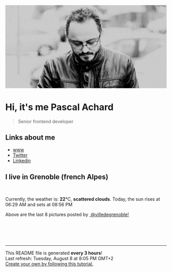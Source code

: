 ![Pascal Achard](./images/photo-pascal-achard.jpg)
# Hi, it's me Pascal Achard
> Senior frontend developer

## Links about me
- [www](https://www.pascal-achard.com)
- [Twitter](https://twitter.com/botmaster)
- [Linkedin](http://www.linkedin.com/in/pascal-achard)


## I live in Grenoble (french Alpes)
<img src="https://openweathermap.org/img/wn/03d@2x.png" alt="">

Currently, the weather is: **22**°C, **scattered clouds**.
Today, the sun rises at 06:29 AM and sets at 08:56 PM

Above are the last 8 pictures posted by <a href="https://www.instagram.com/villedegrenoble/" target="_blank"><img alt="" src="https://upload.wikimedia.org/wikipedia/commons/thumb/e/e7/Instagram_logo_2016.svg/1024px-Instagram_logo_2016.svg.png" width="20"/> @villedegrenoble!</a>

<p style="display: flex; flex-wrap: wrap; gap: 20px;">
        <img src="https://cdn1.picuki.com/hosted-by-instagram/q/0exhNuNYnjBcaS3SYdxKjf8AzPRyWgxSZ60STLepjSVmIR1vLHOapZA0mpCl6yRxIwVgFDeSYzxl7IovWFtUDj18PULcQbWLTjhV6K6ZU+7N2zxg95VpkLY9K3AdY3eo8cIrVQmYdSgIGaYDG7uo%7C%7CegU++XucjcGpTCMNbdBmzdttdCwFahlza4lsfe4kx2xu5xncG114WNxahlw5OLUqQUCSKnjMcF6saR5UvoKmMZWpr6gmCG2GGM5b295BTGS9IjOkqg8iyDXdzQspjD3FO8EIU8hjl246hA8q58%7C%7ChKexEKc9+MZ14ITDTTJBWmhm+jVBocW+xzTsSUGI%7C%7CgVRwGKOlf7kNPEu+8WgGtKbdIq4%7C%7CQDLWZ7HTbJrS085GfXddWmEbceOC5x6st5CGvBx23Di+jCVXanL2xQ3CzAX1WCvW7YmEdjb+6GnzWTZhmDWolRuxJo=.jpeg" alt="" width="200"/>
        <img src="https://cdn1.picuki.com/hosted-by-instagram/q/0exhNuNYnjBcaS3SYdxKjf8AzPRyWgxSZ60STLepjSVmIR1vLHOapZA0mpCl6yRxIwVgFDeSYzxl7I0iUFhQCz18PULcTryKRDhV6K6cU+rN1D1u8pFjl7w9LH0YZHGo8sUrUgmYdSgIGaYDG7uo%7C%7CegT+OXucjcGoDSMNbdEnzdttdCwFahlza4lsfe4kx2xu5xncG114WNxahlw5OLUqQUCSKnjMcF6saR5UvoKmMZWpr6gmCG2GGM5b295BTGS9IjOkqg8iyDXdzQspjD3FO8EIU8hjl246gE34qkHoZerZ71i+MZ1hoPnZGhBWmhm+jVBocW+xzTsSUGI%7C%7CgVRwGKOlf7kNPEu+8WgGtKbd47imxuUUeeMHZVkR19dFNH1Y3j0dNSOKeRMk55pRahKwFr46gDrd6r5kTI3CzAX1WCvW8YnF6zb+6GnzWTZhmDWolRuxJo=.jpeg" alt="" width="200"/>
        <img src="https://cdn1.picuki.com/hosted-by-instagram/q/0exhNuNYnjBcaS3SYdxKjf8AzPR0Wg9SZ60STLepjSVmIR1vLHOapZA0mpCl6yRxIwVgFDeSYzxm4IwiU1xYCj18PULcQbSNSjxc7KSRVevN0jRj95Bkl789JHUWY3+s8cIuVgmYdSgIGaYDG7uo%7C%7CegU++XucjcGpTCMNbdBmzdttdCwFahlza4lsfe4kx2xu5xncG114WNxahlw5OLUqQUCSKnjMcF6saR5UvoKmMZQpr2gmCG2GGM5b295BTGS9IjOkqg8iyDXdzQspjD3Ee8EIU8hjl246iAnvbMJxZKPC6Vi+MZ1uq6GHGJBWmhm+jVBocW+xzTsSUGI%7C%7CgVRwGKOlf7kNPEu+8WgGtKbd8PYwDHzYqjrTJofDGJYFvHCClPact2UBtlxm95NOaob1lCnqBC1UILNxDI3CzAX1WCvWsojENjb+6GnzWTZhmDWolRuxJo=.jpeg" alt="" width="200"/>
        <img src="https://cdn1.picuki.com/hosted-by-instagram/q/0exhNuNYnjBcaS3SYdxKjf8AzPRyWgxSZ60STLepjSVmIR1vLHOapZA0mpCl6yRxIwVgFDeSYzxm4I0tUltRAj18PUPWSrWLRD9R6qycXebN1j1j%7C%7CJZmnb89L3QfYHOp%7C%7C8MsVQmYdSgIGaYDG7uo%7C%7CesJ+fjrcjcFrjOMNbRKmDdttdCwFahlza4lsfe4kx2xu5xncG114WNxahlw5OLUqQUCSKnjMcF6saR5UvoKmMZWpr6gmCG2GGM5b295BTGS9IjOkqg8iyDXdzQspjD3FO8EIU8hjl246ikUvZgbj7KDA71u+MZ1ubfwRnRBWmhm+jVBocW+xzTsSUGI%7C%7CgVRwGKOlf7kNPEu+8WgGtKbdsPBxnT2T7DHMpdCc34VV67MSw3LF9aAAvxNn4RiS9wc407mplCuJor5+zI3CzAX1WCvWsFUZqTb+6GnzWTZhmDWolRuxJo=.jpeg" alt="" width="200"/>
        <img src="https://cdn1.picuki.com/hosted-by-instagram/q/0exhNuNYnjBcaS3SYdxKjf8AzPR0Wg9SZ60STLepjSVmIR1vLHOapZA0mpCl6yRxIwVgFDeSYzxm54IvVlxTCz18PUDcTryASz9S56ufUe%7C%7CN0jxm9ZNgkbk1JXweYnas8sYqUAmYdSgIGaYDG7uo%7C%7CesJ+fjrcjcFrjOMNbRKmDdttdCwFahlza4lsfe4kx2xu5xncG114WNxahlw5OLUqQUCSKnjMcF6saR5UvoKmMZQpr2gmCG2GGM5b295BTGS9IjOkqg8iyDXdzQspjD3Ee8EIU8hjl246j0pjaQCobGlF6xM+MYHmpn4Tz9BWmhm+jVBocW+xzTsSUGI%7C%7CgVRwGKOlf7kNPEu+8WgGtKbd8Gk8yT2PrraDItCRVscCtXwdQr5ItKjUORR24IfTbVq83S%7C%7C2hLuRObX+RQ3CzAX1WCvW7BSG9jb+6GnzWTZhmDWolRuxJo=.jpeg" alt="" width="200"/>
        <img src="https://cdn1.picuki.com/hosted-by-instagram/q/0exhNuNYnjBcaS3SYdxKjf8AzPRyWgxSZ60STLepjSVmIR1vLHOapZA0mpCl6yRxIwVgFDeSYzxm54gvWV9VDj18PUHWQLaMTDhQ7q+YUuzN0jNl9pBhkrYwKnAbZH6t88QuVgmYdSgIGaYDG7uo%7C%7CesJ+frtcj8FoC2bNLIT9zJBpY6uSKVKz8B13bHR1Bv9vdBhYgJE8VQpMBQ7odLUvj8ESLn2IM8n6PA5RbMCg8kW%7C%7C+7piSS1X24ldihBGTOguYrVwr9T1mXXejYH9GmkGv4CKkc11Vy0gh8Uk7R3qdOtEIIr3Po17IH4fTcED3tKhjVPsdK+lCGQPy38mUxanjCD%7C%7CZK3Ua9ykJjCFKeoUvrK9BDQebbqBYpEUXwKE8vxYkreNMKYEe16s6VnC%7C%7C5Yw2%7C%7Cz%7C%7CwPgIuTQijIjXGMMvDqIM4F5R6DFxvzxpiE=.jpeg" alt="" width="200"/>
        <img src="https://cdn1.picuki.com/hosted-by-instagram/q/0exhNuNYnjBcaS3SYdxKjf8AzPR0WgxSZ60STLepjSVmIR1vLHOapZA0mpCl6yRxIwVgFDeSYzxm54gvWVVRAj18PUHWQLWLTz9T7aidVOvN1zxh8ZNolbk1JXUbZHWp8sAtUQmYdSgIGaYDG7uo+qhT5aGuO1lQpTb9d7JGmC4E5ZObS6olhMF4pJ2Jg3Tt%7C%7C9kiJzJE5m4vMAQusNyP52tEX%7C%7CD+O8BnsaBwVLYBxMQK5qnRlSaHEmw+Jj8uR3agtIj+kOYA2CSwZhgM9kCdf588DnRTp1iLgQ53t4gj1aSNBdxuiekZkIH2bSAEXG428Fk71pu1ynOdV0Gv%7C%7CBBa1Vnflre7Q%7C%7CAtmZ3AAefEfte95SbBT7TMMuxIUXAhA6zQdkePAeOaXukfmY4SSqxqgHyUqFb7S7734wB4AGgSgWfeWMQ=.jpeg" alt="" width="200"/>
        <img src="https://cdn1.picuki.com/hosted-by-instagram/q/0exhNuNYnjBcaS3SYdxKjf8AzPR0WgxSZ60STLepjSVmIR1vLHOapZA0mpCj4yRwKwVlASuRYzxm54oqU15SCT1zOkbeQLaOTjhX66mdXeykvDNg8JRhk7g8JXAYY3+r8sUpXWGpNWwSDv5PHL%7C%7Clo7gX5vnmbCgCpDOMM7ZCyQlWotfpUrJy9ZRxt52U1h+189JldHt1%7C%7CGgeLF11sd7VpC4PUuC9NNx18OwmCLQIhM4L+PvvnDe5HCMpdGM4KD6chYjAi7NS1XuuSzs7xG6vRPRpKh4%7C%7Cp1TqoRUw5q0Wxaz6P75un%7C%7Cs8vP32Y1dWXDx8hTVPsbX7lCDPNTfkigVdyz2DkoyQdN0KgZfzE%7C%7C6lY87Zy3f4PYbQALN6DlEFEOiGYHvsAt3kLPINmIZXI%7C%7ClP5g2ytgm4Keag+EApXWwcxQuFD61jSvnAnK33pyOG.jpeg" alt="" width="200"/>
</p>

------------
<p>This README file is generated <b>every 3 hours</b>!
    <br />Last refresh: Tuesday, August 8 at 8:05 PM GMT+2
    <br /><a href="https://medium.com/@th.guibert/how-to-create-a-self-updating-readme-md-for-your-github-profile-f8b05744ca91">Create your own by following this tutorial.</a>
</p>
<p><a href="https://github.com/botmaster/botmaster/actions/workflows/main.yaml"><img alt="" src="https://github.com/botmaster/botmaster/actions/workflows/main.yaml/badge.svg" /></a></p>


